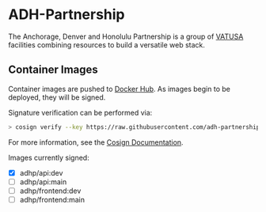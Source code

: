 # ADH-Partnership

The Anchorage, Denver and Honolulu Partnership is a group of [VATUSA](https://www.vatusa.net) facilities combining resources to build a versatile web stack.

## Container Images

Container images are pushed to [Docker Hub](https://hub.docker.com/u/adhp).  As images begin to be deployed, they will be signed.

Signature verification can be performed via:

```bash
> cosign verify --key https://raw.githubusercontent.com/adh-partnership/.github/main/cosign.pub (image):(tag)
```

For more information, see the [Cosign Documentation](https://docs.sigstore.dev/cosign).

Images currently signed:
- [x] adhp/api:dev
- [ ] adhp/api:main
- [ ] adhp/frontend:dev
- [ ] adhp/frontend:main
